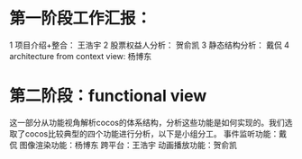 # 第一阶段工作汇报：
1 项目介绍+整合： 王浩宇
2 股票权益人分析： 贺俞凯
3 静态结构分析： 戴侃
4 architecture from context view: 杨博东
# 第二阶段：functional view
这一部分从功能视角解析cocos的体系结构，分析这些功能是如何实现的。我们选取了cocos比较典型的四个功能进行分析，以下是小组分工。
事件监听功能：戴侃
图像渲染功能：杨博东
跨平台：王浩宇
动画播放功能：贺俞凯
